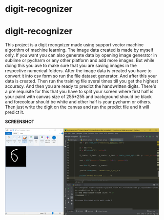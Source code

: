 # digit-recognizer
# digit-recognizer
This project is a digit recognizer made using support vector machine algorithm of machine learning.
The image data created is made by myself only.
If you want you can also generate data by opening image generator in sublime or pycharm or any other platform and add more images.
But while doing this you ave to make sure that you are saving images in the respective numerical folders.
After the image data is created you have to convert it into csv form so run the file dataset generator.
And after this your data is created.
Then run the training file sveral times till you get the highest accuracy.
And then you are ready to predict the handwritten digits.
There's a pre requisite for this that you have to split your screen where first half is your paint with canvas size of 255*255 and background should be black and forecolour should be white and other half is your pycharm or others.
Then just write the digit on the canvas and run the predict file and it will predict it.

**SCREENSHOT**

![](Screenshot.png )
